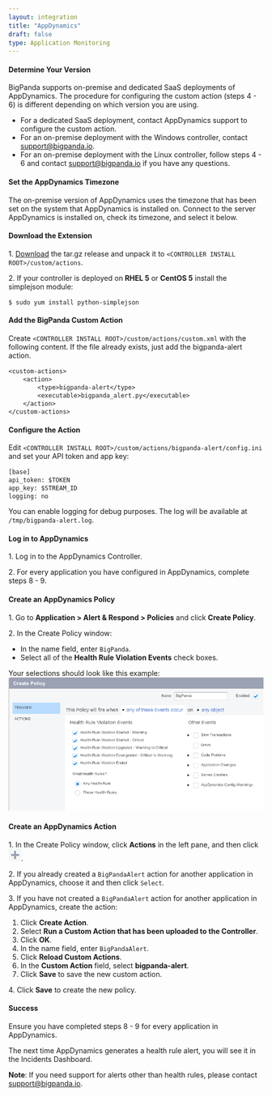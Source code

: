 ```yaml
---
layout: integration 
title: "AppDynamics"
draft: false
type: Application Monitoring
---
```


#### Determine Your Version

BigPanda supports on-premise and dedicated SaaS deployments of AppDynamics. The procedure for configuring the custom action (steps 4 - 6) is different depending on which version you are using.

* For a dedicated SaaS deployment, contact AppDynamics support to configure the custom action.
* For an on-premise deployment with the Windows controller, contact support@bigpanda.io.
* For an on-premise deployment with the Linux controller, follow steps 4 - 6 and contact support@bigpanda.io if you have any questions.

<!-- section-separator -->

#### Set the AppDynamics Timezone 

The on-premise version of AppDynamics uses the timezone that has been set on the system that AppDynamics is installed on. Connect to the server AppDynamics is installed on, check its timezone, and select it below.

<!-- include 'integrations/appdynamics/appdynamics' -->

<!-- section-separator -->

#### Download the Extension

1\. [Download](https://s3-us-west-1.amazonaws.com/bp-appdynamics-extension/bigpanda-alert-latest.tar.gz) the tar.gz release and unpack it to `<CONTROLLER INSTALL ROOT>/custom/actions`.

2\. If your controller is deployed on **RHEL 5** or **CentOS 5** install the simplejson module:

    $ sudo yum install python-simplejson

<!-- section-separator -->

#### Add the BigPanda Custom Action

Create `<CONTROLLER INSTALL ROOT>/custom/actions/custom.xml` with the following content. If the file already exists, just add the bigpanda-alert action.

    <custom-actions>
        <action>
            <type>bigpanda-alert</type>
            <executable>bigpanda_alert.py</executable>
        </action>
    </custom-actions>


<!-- section-separator -->

#### Configure the Action

Edit `<CONTROLLER INSTALL ROOT>/custom/actions/bigpanda-alert/config.ini` and set your API token and app key:

    [base]
    api_token: $TOKEN
    app_key: $STREAM_ID
    logging: no

You can enable logging for debug purposes. The log will be available at `/tmp/bigpanda-alert.log`.

<!-- section-separator -->

#### Log in to AppDynamics

1\. Log in to the AppDynamics Controller.

2\. For every application you have configured in AppDynamics, complete steps 8 - 9.

<!-- section-separator -->

#### Create an AppDynamics Policy

1\. Go to **Application > Alert & Respond > Policies** and click **Create Policy**.

2\. In the Create Policy window:

  * In the name field, enter `BigPanda`.
  * Select all of the **Health Rule Violation Events** check boxes.

Your selections should look like this example:
![Create Policy window](/media/appdynamics1.png)

<!-- section-separator -->

#### Create an AppDynamics Action
1\. In the Create Policy window, click **Actions** in the left pane, and then click ![+](/media/appdynamics-plus.png).

2\. If you already created a `BigPandaAlert` action for another application in AppDynamics, choose it and then click `Select`.

3\. If you have not created a `BigPandaAlert` action for another application in AppDynamics, create the action:

  1. Click **Create Action**.
  2. Select **Run a Custom Action that has been uploaded to the Controller**.
  3. Click **OK**.
  4. In the name field, enter `BigPandaAlert`.
  5. Click **Reload Custom Actions**.
  6. In the **Custom Action** field, select **bigpanda-alert**.
  7. Click **Save** to save the new custom action.

4\. Click **Save** to create the new policy.

<!-- section-separator -->

#### Success

Ensure you have completed steps 8 - 9 for every application in AppDynamics.

The next time AppDynamics generates a health rule alert, you will see it in the Incidents Dashboard.

__Note__: If you need support for alerts other than health rules, please contact support@bigpanda.io.
